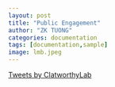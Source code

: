 ```yaml
---
layout: post
title: "Public Engagement"
author: "ZK TUONG"
categories: documentation
tags: [documentation,sample]
image: lmb.jpeg
---
```


<a class="twitter-timeline" href="https://twitter.com/ClatworthyLab?ref_src=twsrc%5Etfw">Tweets by ClatworthyLab</a> <script async src="https://platform.twitter.com/widgets.js" charset="utf-8"></script>